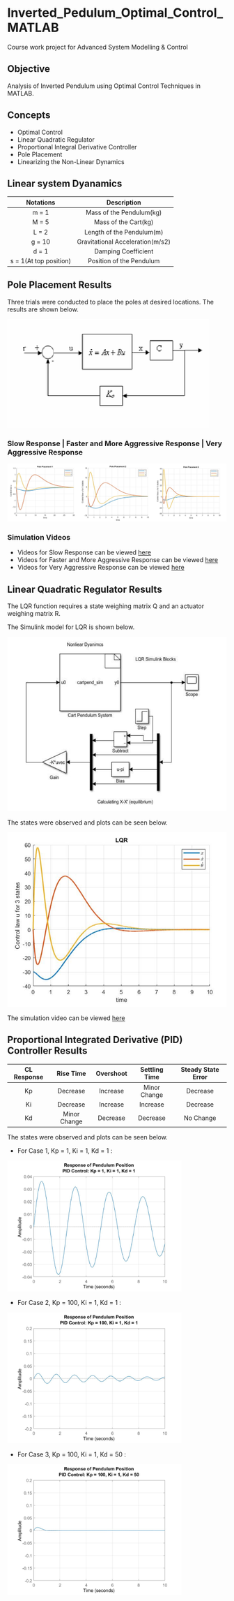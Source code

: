 # Inverted_Pedulum_Optimal_Control_MATLAB

Course work project for Advanced System Modelling & Control 

## Objective
Analysis of Inverted Pendulum using Optimal Control Techniques in MATLAB.

## Concepts 

- Optimal Control
- Linear Quadratic Regulator
- Proportional Integral Derivative Controller
- Pole Placement
- Linearizing the Non-Linear Dynamics

## Linear system Dyanamics

|Notations|Description|
|:---:|:---:|
|m = 1|Mass of the Pendulum(kg)|
|M = 5|Mass of the Cart(kg)|
|L = 2|Length of the Pendulum(m)|
|g = 10|Gravitational Acceleration(m/s2)|
|d = 1|Damping Coefficient|
|s = 1(At top position)| Position of the Pendulum|

## Pole Placement Results

Three trials were conducted to place the poles at desired locations. The results are shown below.

<img src = resources\Pole-placement-with-output-feedback.png>

### Slow Response | Faster and More Aggressive Response | Very Aggressive Response

<img src = resources\PoleGraphs.PNG>

### Simulation Videos

- Videos for Slow Response can be viewed [here](resources\PolePlace_Trial1.avi)
- Videos for Faster and More Aggressive Response can be viewed [here](resources\PolePlace_Trial2.avi)
- Videos for Very Aggressive Response can be viewed [here](resources\PolePlace_Trial3.avi)

## Linear Quadratic Regulator Results

The LQR function requires a state weighing matrix Q and an actuator weighing matrix R.

The Simulink model for LQR is shown below.

<img src = resources\LQRSimulink.PNG width = 600 height = 400>


The states were observed and plots can be seen below.

<img src = resources\LQRGraph.PNG width = 600 height = 400>

The simulation video can be viewed [here](resources\LQR_Trial.avi)

## Proportional Integrated Derivative (PID) Controller Results

|CL Response | Rise Time | Overshoot | Settling Time | Steady State Error |
|:---:|:---:|:---:|:---:|:---:|
|Kp|Decrease|Increase|Minor Change|Decrease|
|Ki|Decrease|Increase|Increase|Decrease|
|Kd|Minor Change|Decrease|Decrease|No Change|

The states were observed and plots can be seen below.

- For Case 1, Kp = 1, Ki = 1, Kd = 1 : 

<img src = resources\PID_trial_1.jpg width = 400 >

- For Case 2, Kp = 100, Ki = 1, Kd = 1 :

<img src = resources\PID_trial_2.jpg width = 400 >

- For Case 3, Kp = 100, Ki = 1, Kd = 50 :

<img src = resources\PID_Trial_3.jpg width = 400 >






